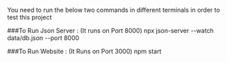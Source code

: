 You need to run the below two commands in different terminals in order to test this project

###To Run Json Server : (It runs on Port 8000)
npx json-server --watch data/db.json --port 8000

###To Run Website : (It Runs on Port 3000)
npm start